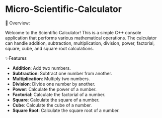 # Micro-Scientific-Calculator
🚀 Overview:

Welcome to the Scientific Calculator! This is a simple C++ console application that performs various mathematical operations. The calculator can handle addition, subtraction, multiplication, division, power, factorial, square, cube, and square root calculations.

✨Features

- **Addition**: Add two numbers.
- **Subtraction**: Subtract one number from another.
- **Multiplication**: Multiply two numbers.
- **Division**: Divide one number by another.
- **Power**: Calculate the power of a number.
- **Factorial**: Calculate the factorial of a number.
- **Square**: Calculate the square of a number.
- **Cube**: Calculate the cube of a number.
- **Square Root**: Calculate the square root of a number.

